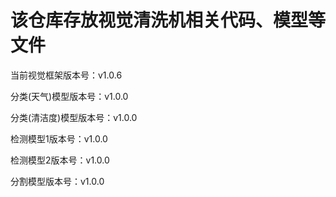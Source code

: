 # 该仓库存放视觉清洗机相关代码、模型等文件

当前视觉框架版本号：v1.0.6

分类(天气)模型版本号：v1.0.0

分类(清洁度)模型版本号：v1.0.0

检测模型1版本号：v1.0.0

检测模型2版本号：v1.0.0

分割模型版本号：v1.0.0